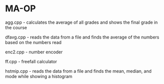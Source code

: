 # MA-OP

agg.cpp - calculates the average of all grades and shows the final grade in the course

dfavg.cpp - reads the data from a file and finds the average of the numbers based on the numbers read 

enc2.cpp - number encoder

ff.cpp - freefall calculator 

hstmip.cpp - reads the data from a file and finds the mean, median, and mode while showing a histogram
